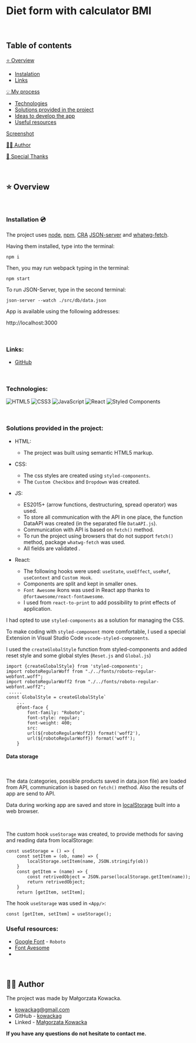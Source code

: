 # Diet form with calculator BMI

&nbsp;

## Table of contents

[⭐ Overview](#⭐-overview)
  - [Instalation](#Installation-💿)
  - [Links](#links)

[💡 My process](#💡-my-process)
  - [Technologies](#Technologies)
  - [Solutions provided in the project](#Solutions-provided-in-the-project)
  - [Ideas to develop the app](#Ideas-to-develop-the-app)
  - [Useful resources](#useful-resources)

[Screenshot](#screenshot)

[🙋‍♂️ Author](#🙋‍♂️-author)

[👏 Special Thanks](#👏-special-thanks)

&nbsp;

## ⭐ Overview

&nbsp;


### **Installation 💿**

The project uses [node](https://nodejs.org/en/), [npm](https://www.npmjs.com/), [CRA](https://create-react-app.dev/) [JSON-server](https://www.npmjs.com/package/json-server) and [whatwg-fetch](https://github.com/github/fetch).

Having them installed, type into the terminal: 
```
npm i
```
Then, you may run webpack typing in the terminal:

```
npm start
```

To run JSON-Server, type in the second terminal:
``` 
json-server --watch ./src/db/data.json
```
App is available using the following addresses:

http://localhost:3000

&nbsp;

### **Links:**
- [GitHub](https://github.com/kowackag/calc-price-of-workstation)

&nbsp;

### **Technologies:**

![HTML5](https://img.shields.io/badge/html5-%23E34F26.svg?style=for-the-badge&logo=html5&logoColor=white)
![CSS3](https://img.shields.io/badge/css3-%231572B6.svg?style=for-the-badge&logo=css3&logoColor=white)
![JavaScript](https://img.shields.io/badge/javascript-%23323330.svg?style=for-the-badge&logo=javascript&logoColor=%23F7DF1E)
![React](https://img.shields.io/badge/react-%2320232a.svg?style=for-the-badge&logo=react&logoColor=%2361DAFB)
![Styled Components](https://img.shields.io/badge/styled--components-DB7093?style=for-the-badge&logo=styled-components&logoColor=white)


&nbsp;
  
### **Solutions provided in the project:**
- HTML:
    - The project was built using semantic HTML5 markup.
- CSS:
    - The css styles are created using `styled-components`.
    - The `Custom Checkbox` and `Dropdown` was created.
    
- JS:
    - ES2015+ (arrow functions, destructuring, spread operator) was used.
    - To store all communication with the API in one place, the function DataAPI was created (in the separated file `DataAPI.js`).
    - Communication with API is based on `fetch()` method.
    - To run the project using browsers that do not support `fetch()` method, package `whatwg-fetch` was used.
    - All fields are validated .
- React:
    - The following hooks were used: `useState`, `useEffect`, `useRef`, `useContext` and `Custom Hook`.
    - Components are split and kept in smaller ones.
    - `Font Awesome` ikons was used in  React app thanks to `@fortawesome/react-fontawesome`.
    - I used from `react-to-print` to add possibility to print effects of application.


I had opted to use `styled-components` as a solution for managing the CSS.

To make coding with `styled-component` more comfortable, I used a special Extension in Visual Studio Code `vscode-styled-components`.

I used the `createGlobalStyle` function from styled-components and added reset style and some global styles (`Reset.js` and `Global.js`)

```
import {createGlobalStyle} from 'styled-components';
import robotoRegularWoff from "./../fonts/roboto-regular-webfont.woff";
import robotoRegularWoff2 from "./../fonts/roboto-regular-webfont.woff2";
 .....
const GlobalStyle = createGlobalStyle`
    ...
    @font-face {
        font-family: "Roboto";
        font-style: regular;
        font-weight: 400;
        src:
        url(${robotoRegularWoff2}) format('woff2'),
        url(${robotoRegularWoff}) format('woff');
    }
```

#### Data storage

 &nbsp;

The data (categories, possible products saved in data.json file) are loaded from API, communication is based on `fetch()` method. Also the results of app are send to API.

Data during working app are saved and store in [localStorage](http://kursjs.pl/kurs/storage/storage.php) built into a web browser.

&nbsp;

The custom hook `useStorage` was created, to provide methods for saving and reading data from localStorage:
```
const useStorage = () => {
    const setItem = (ob, name) => {
        localStorage.setItem(name, JSON.stringify(ob))
    }
    const getItem = (name) => {
        const retrivedObject = JSON.parse(localStorage.getItem(name));
        return retrivedObject;
    }
    return [getItem, setItem];
```

The hook `useStorage` was used in `<App/>`:
```
const [getItem, setItem] = useStorage();
```

### **Useful resources:**

- [Google Font](https://fonts.google.com/specimen/Roboto) - `Roboto`
- [Font Avesome](https://fontawesome.com/)
- 

&nbsp;

## 🙋‍♂️ Author

The project was made by Małgorzata Kowacka.
- kowackag@gmail.com
- GitHub - [kowackag](https://github.com/kowackag)
- Linked - [Małgorzata Kowacka](https://www.linkedin.com/in/malgorzata-kowacka)

 **If you have any questions do not hesitate to contact me.**

&nbsp;
